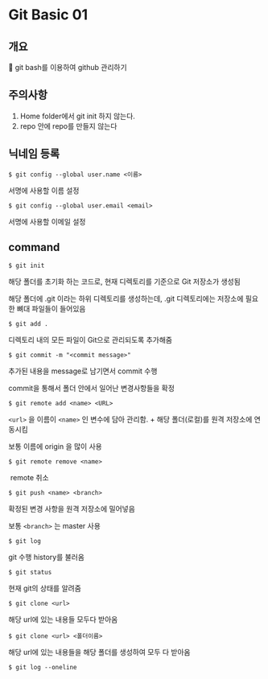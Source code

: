 # Git Basic 01

## 개요

:green_apple: git bash를 이용하여 github 관리하기 



## 주의사항

1. Home folder에서 git init 하지 않는다.
2. repo 안에 repo를 만들지 않는다



## 닉네임 등록

```
$ git config --global user.name <이름>
```

 서명에 사용할 이름 설정



```
$ git config --global user.email <email>
```

 서명에 사용할 이메일 설정



## command

```
$ git init
```

  해당 폴더를 초기화 하는 코드로, 현재 디렉토리를 기준으로 Git 저장소가 생성됨

  해당 폴더에  .git 이라는 하위 디렉토리를 생성하는데,  .git 디렉토리에는 저장소에 필요한 뼈대 파일들이 들어있음




```
$ git add .
```
   디렉토리 내의 모든 파일이 Git으로 관리되도록 추가해줌




```
$ git commit -m "<commit message>"
```
  추가된 내용을 message로 남기면서 commit 수행

  commit을 통해서 폴더 안에서 일어난 변경사항들을 확정




```
$ git remote add <name> <URL>
```
`<url>` 을 이름이 `<name>` 인 변수에 담아 관리함.   + 해당 폴더(로컬)를 원격 저장소에 연동시킴

 보통 이름에 origin 을 많이 사용



```
$ git remote remove <name>
```

​	remote 취소




```
$ git push <name> <branch>
```
  확정된 변경 사항을 원격 저장소에 밀어넣음

 보통 `<branch>` 는 master 사용




```
$ git log 
```
   git 수행 history를 불러옴




```
$ git status
```

  현재 git의 상태를 알려줌



```
$ git clone <url>
```

  해당 url에 있는 내용들 모두다 받아옴



```
$ git clone <url> <폴더이름>
```

  해당 url에 있는 내용들을 해당 폴더를 생성하여 모두 다 받아옴







```
$ git log --oneline
```

